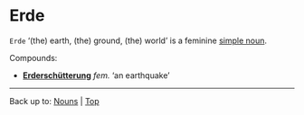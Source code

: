# Erde

`Erde` ‘(the) earth, (the) ground, (the) world’ is a feminine [simple noun](../../simpleNouns.md).

Compounds:
- **[Erderschütterung](Erderschuetterung.md)** *fem.* ‘an earthquake’

----

Back up to: [Nouns](../../index.md) | [Top](../../../index.md)
